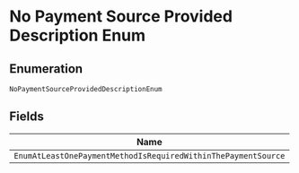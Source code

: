 
# No Payment Source Provided Description Enum

## Enumeration

`NoPaymentSourceProvidedDescriptionEnum`

## Fields

| Name |
|  --- |
| `EnumAtLeastOnePaymentMethodIsRequiredWithinThePaymentSource` |

